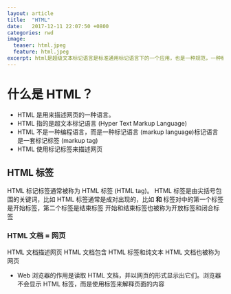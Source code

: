 ```yaml
---
layout: article
title:  "HTML"
date:   2017-12-11 22:07:50 +0800
categories: rwd 
image:
  teaser: html.jpeg
  feature: html.jpeg
excerpt: html是超级文本标记语言是标准通用标记语言下的一个应用，也是一种规范，一种标准) 它通过标记符号来标记要显示的网页中的各个部分
---
```


#  什么是 HTML？
 
 + HTML 是用来描述网页的一种语言。
 + HTML 指的是超文本标记语言 (Hyper Text Markup Language)
 + HTML 不是一种编程语言，而是一种标记语言 (markup language)标记语言是一套标记标签 (markup tag)
 + HTML 使用标记标签来描述网页
## HTML 标签
HTML 标记标签通常被称为 HTML 标签 (HTML tag)。
HTML 标签是由尖括号包围的关键词，比如 <html>
HTML 标签通常是成对出现的，比如 <b> 和 </b>
标签对中的第一个标签是开始标签，第二个标签是结束标签
开始和结束标签也被称为开放标签和闭合标签
### HTML 文档 = 网页
HTML 文档描述网页
HTML 文档包含 HTML 标签和纯文本
HTML 文档也被称为网页

 + Web 浏览器的作用是读取 HTML 文档，并以网页的形式显示出它们。浏览器不会显示 HTML 标签，而是使用标签来解释页面的内容